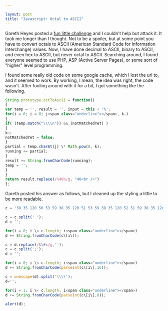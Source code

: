 ```yaml
---

layout: post
title: "Javascript: Octal to ASCII"
---
```


Gareth Heyes posted a [fun little challenge](http://www.thespanner.co.uk/2007/10/10/a-bit-of-fun/) and I couldn't help but attack it. It took me longer than I thought. Not to be a spoiler, but at some point you have to convert octals to ASCII (American Standard Code for Information Interchange) values. Now, I have done decimal to ASCII, binary to ASCII, and even hex to ASCII, but never octal to ASCII. Searching around, I found everyone seemed to use PHP, ASP (Active Server Pages), or some sort of "higher" level programming.

I found some really old code on some google cache, which I lost the url to, and it seemed to work. By working, I mean, the idea was right, the code wasn't. After fooling around with it for a bit, I got something like the following.

```javascript
String.prototype.octToAscii = function()
{
var temp = '', result = '', input = this + '%';
for(i = 0; i = 0; j<span class="underline"></span>, k—)
{
if( (temp.match("\\\\n")) && (notMatchedYet) )
{
k—;
notMatchedYet = false;
}
partial = temp.charAt(j) \* Math.pow(8, k);
running += partial;
}
result += String.fromCharCode(running);
temp = '';
}
}
return result.replace(/%40%/g, "40<br />")
};
```

Gareth posted his answer as follows, but I cleaned up the styling a little to be more readable.

```javascript
c = '38 35 120 50 53 59 38 35 120 51 53 59 38 35 120 52 51 59 38 35 120 51 49 59 38 35 120 51 49 59 38 35 120 51 53 59 38 35 120 50 53 59 38 35 120 51 53 59 38 35 120 52 51 59 38 35 120 51 49 59 38 35 120 51 55 59 38 35 120 51 49 59 38 35 120 50 53 59 38 35 120 51 53 59 38 35 120 52 51 59 38 35 120 51 52 59 38 35 120 51 48 59 38 35 120 50 53 59 38 35 120 51 53 59 38 35 120 52 51 59 38 35 120 51 49 59 38 35 120 51 52 59 38 35 120 51 50 59 38 35 120 50 53 59 38 35 120 51 53 59 38 35 120 52 51 59 38 35 120 51 49 59 38 35 120 51 52 59 38 35 120 51 49 59 38 35 120 50 53 59 38 35 120 51 53 59 38 35 120 52 51 59 38 35 120 51 49 59 38 35 120 51 52 59 38 35 120 51 51 59 38 35 120 50 53 59 38 35 120 51 53 59 38 35 120 52 51 59 38 35 120 51 49 59 38 35 120 51 53 59 38 35 120 51 51 59 38 35 120 50 53 59 38 35 120 51 53 59 38 35 120 52 51 59 38 35 120 51 52 59 38 35 120 51 48 59 38 35 120 50 53 59 38 35 120 51 53 59 38 35 120 52 51 59 38 35 120 51 49 59 38 35 120 51 53 59 38 35 120 51 48 59 38 35 120 50 53 59 38 35 120 51 53 59 38 35 120 52 51 59 38 35 120 51 49 59 38 35 120 51 54 59 38 35 120 51 53 59 38 35 120 50 53 59 38 35 120 51 53 59 38 35 120 52 51 59 38 35 120 51 49 59 38 35 120 51 54 59 38 35 120 51 50 59 38 35 120 50 53 59 38 35 120 51 53 59 38 35 120 52 51 59 38 35 120 51 49 59 38 35 120 51 54 59 38 35 120 51 52 59 38 35 120 50 53 59 38 35 120 51 53 59 38 35 120 52 51 59 38 35 120 51 49 59 38 35 120 51 54 59 38 35 120 51 51 59 38 35 120 50 53 59 38 35 120 51 53 59 38 35 120 52 51 59 38 35 120 51 52 59 38 35 120 51 48 59 38 35 120 50 53 59 38 35 120 51 53 59 38 35 120 52 51 59 38 35 120 51 49 59 38 35 120 51 52 59 38 35 120 51 54 59 38 35 120 50 53 59 38 35 120 51 53 59 38 35 120 52 51 59 38 35 120 51 49 59 38 35 120 51 54 59 38 35 120 51 50 59 38 35 120 50 53 59 38 35 120 51 53 59 38 35 120 52 51 59 38 35 120 51 49 59 38 35 120 51 53 59 38 35 120 51 55 59 38 35 120 50 53 59 38 35 120 51 53 59 38 35 120 52 51 59 38 35 120 51 49 59 38 35 120 51 53 59 38 35 120 51 53 59 38 35 120 50 53 59 38 35 120 51 53 59 38 35 120 52 51 59 38 35 120 51 52 59 38 35 120 51 48 59 38 35 120 50 53 59 38 35 120 51 53 59 38 35 120 52 51 59 38 35 120 51 49 59 38 35 120 51 52 59 38 35 120 51 49 59 38 35 120 50 53 59 38 35 120 51 53 59 38 35 120 52 51 59 38 35 120 51 49 59 38 35 120 51 53 59 38 35 120 51 52 59 38 35 120 50 53 59 38 35 120 51 53 59 38 35 120 52 51 59 38 35 120 51 49 59 38 35 120 51 53 59 38 35 120 51 52 59 38 35 120 50 53 59 38 35 120 51 53 59 38 35 120 52 51 59 38 35 120 51 52 59 38 35 120 51 48 59 38 35 120 50 53 59 38 35 120 51 53 59 38 35 120 52 51 59 38 35 120 51 49 59 38 35 120 51 54 59 38 35 120 51 52 59 38 35 120 50 53 59 38 35 120 51 53 59 38 35 120 52 51 59 38 35 120 51 49 59 38 35 120 51 53 59 38 35 120 51 48 59 38 35 120 50 53 59 38 35 120 51 53 59 38 35 120 52 51 59 38 35 120 51 49 59 38 35 120 51 53 59 38 35 120 51 49 59 38 35 120 50 53 59 38 35 120 51 53 59 38 35 120 52 51 59 38 35 120 51 49 59 38 35 120 51 54 59 38 35 120 51 51 59 38 35 120 50 53 59 38 35 120 51 53 59 38 35 120 52 51 59 38 35 120 51 52 59 38 35 120 51 48 59 38 35 120 50 53 59 38 35 120 51 53 59 38 35 120 52 51 59 38 35 120 51 49 59 38 35 120 51 54 59 38 35 120 51 51 59 38 35 120 50 53 59 38 35 120 51 53 59 38 35 120 52 51 59 38 35 120 51 49 59 38 35 120 51 53 59 38 35 120 51 49 59 38 35 120 50 53 59 38 35 120 51 53 59 38 35 120 52 51 59 38 35 120 51 49 59 38 35 120 51 54 59 38 35 120 51 52 59 38 35 120 50 53 59 38 35 120 51 53 59 38 35 120 52 51 59 38 35 120 51 49 59 38 35 120 51 54 59 38 35 120 51 52 59 38 35 120 50 53 59 38 35 120 51 53 59 38 35 120 52 51 59 38 35 120 51 49 59 38 35 120 51 53 59 38 35 120 51 49 59 38 35 120 50 53 59 38 35 120 51 53 59 38 35 120 52 51 59 38 35 120 51 49 59 38 35 120 51 53 59 38 35 120 51 54 59 38 35 120 50 53 59 38 35 120 51 53 59 38 35 120 52 51 59 38 35 120 51 49 59 38 35 120 51 52 59 38 35 120 51 55 59';

c = c.split(' ');
d = '';

for(i = 0; i \< c.length; i<span class="underline"></span>)
d += String.fromCharCode(c\[i\]);

c = d.replace(/&\#x/g,'');
c = c.split(';');
d = '';

for(i = 0; i \< c.length; i<span class="underline"></span>)
d += String.fromCharCode(parseInt(c\[i\],16));

c = unescape(d).split('\\\\');
d='';

for(i = 1; i \< c.length; i<span class="underline"></span>)
d += String.fromCharCode(parseInt(c\[i\],8));

alert(d);
```
